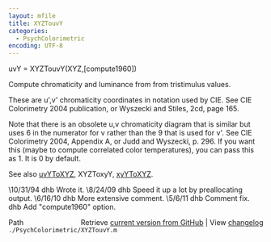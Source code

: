 ```yaml
---
layout: mfile
title: XYZTouvY
categories:
  - PsychColorimetric
encoding: UTF-8
---
```


uvY = XYZTouvY(XYZ,[compute1960])

Compute chromaticity and luminance from from tristimulus values.

These are u',v' chromaticity coordinates in notation
used by CIE.  See CIE Colorimetry 2004 publication, or Wyszecki
and Stiles, 2cd, page 165.

Note that there is an obsolete u,v chromaticity diagram that is similar
but uses 6 in the numerator for v rather than the 9 that is used for v'.
See CIE Colorimetry 2004, Appendix A, or Judd and Wyszecki, p. 296.  If
you want this (maybe to compute correlated color temperatures), you can
pass this as 1.  It is 0 by default.

See also [uvYToXYZ](/docs/uvYToXYZ), XYZToxyY, [xyYToXYZ](/docs/xyYToXYZ).

\10/31/94  dhb   Wrote it.
\8/24/09   dhb Speed it up a lot by preallocating output.
\6/16/10   dhb More extensive comment.
\5/6/11    dhb Comment fix.
          dhb Add "compute1960" option.


<div class="code_header" style="text-align:right;">
  <span style="float:left;">Path&nbsp;&nbsp;</span> <span class="counter">Retrieve <a href=
  "https://raw.github.com/Psychtoolbox-3/Psychtoolbox-3/beta/./PsychColorimetric/XYZTouvY.m">current version from GitHub</a> | View <a href=
  "https://github.com/Psychtoolbox-3/Psychtoolbox-3/commits/beta/./PsychColorimetric/XYZTouvY.m">changelog</a></span>
</div>
<div class="code">
  <code>./PsychColorimetric/XYZTouvY.m</code>
</div>
